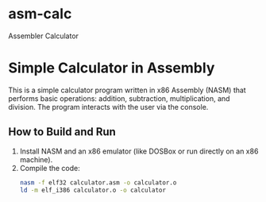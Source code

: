 # asm-calc
Assembler Calculator
# Simple Calculator in Assembly

This is a simple calculator program written in x86 Assembly (NASM) that performs basic operations: addition, subtraction, multiplication, and division. The program interacts with the user via the console.

## How to Build and Run

1. Install NASM and an x86 emulator (like DOSBox or run directly on an x86 machine).
2. Compile the code:
   ```bash
   nasm -f elf32 calculator.asm -o calculator.o
   ld -m elf_i386 calculator.o -o calculator

